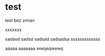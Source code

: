 # test
test
bez zmian

xxxxxxx

sadasd
sadsd
sadsad
sadsadsa
sssssssssssss

aaaaa
aaaaaaa
wwqeqwewq
